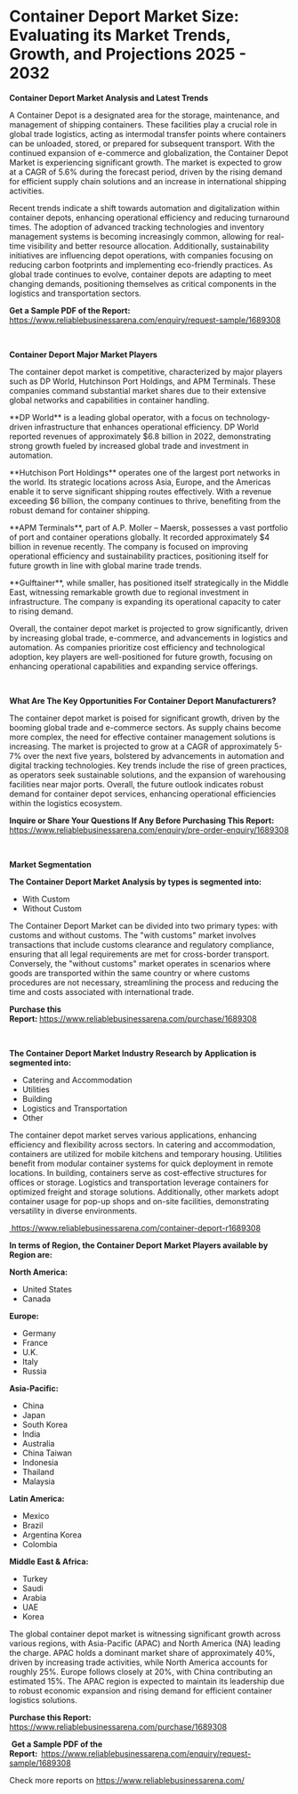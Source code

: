 <p><h1>Container Deport Market Size: Evaluating its Market Trends, Growth, and Projections 2025 - 2032</h1></p><p><strong>Container Deport Market Analysis and Latest Trends</strong></p>
<p><p>A Container Depot is a designated area for the storage, maintenance, and management of shipping containers. These facilities play a crucial role in global trade logistics, acting as intermodal transfer points where containers can be unloaded, stored, or prepared for subsequent transport. With the continued expansion of e-commerce and globalization, the Container Depot Market is experiencing significant growth. The market is expected to grow at a CAGR of 5.6% during the forecast period, driven by the rising demand for efficient supply chain solutions and an increase in international shipping activities.</p><p>Recent trends indicate a shift towards automation and digitalization within container depots, enhancing operational efficiency and reducing turnaround times. The adoption of advanced tracking technologies and inventory management systems is becoming increasingly common, allowing for real-time visibility and better resource allocation. Additionally, sustainability initiatives are influencing depot operations, with companies focusing on reducing carbon footprints and implementing eco-friendly practices. As global trade continues to evolve, container depots are adapting to meet changing demands, positioning themselves as critical components in the logistics and transportation sectors.</p></p>
<p><strong>Get a Sample PDF of the Report:&nbsp;</strong> <a href="https://www.reliablebusinessarena.com/enquiry/request-sample/1689308?utm_campaign=1943&utm_medium=2&utm_source=Github&utm_content=ia&utm_term=16022025&utm_id=container-deport">https://www.reliablebusinessarena.com/enquiry/request-sample/1689308</a></p>
<p>&nbsp;</p>
<p><strong>Container Deport Major Market Players</strong></p>
<p><p>The container depot market is competitive, characterized by major players such as DP World, Hutchinson Port Holdings, and APM Terminals. These companies command substantial market shares due to their extensive global networks and capabilities in container handling.</p><p>**DP World** is a leading global operator, with a focus on technology-driven infrastructure that enhances operational efficiency. DP World reported revenues of approximately $6.8 billion in 2022, demonstrating strong growth fueled by increased global trade and investment in automation.</p><p>**Hutchison Port Holdings** operates one of the largest port networks in the world. Its strategic locations across Asia, Europe, and the Americas enable it to serve significant shipping routes effectively. With a revenue exceeding $6 billion, the company continues to thrive, benefiting from the robust demand for container shipping.</p><p>**APM Terminals**, part of A.P. Moller – Maersk, possesses a vast portfolio of port and container operations globally. It recorded approximately $4 billion in revenue recently. The company is focused on improving operational efficiency and sustainability practices, positioning itself for future growth in line with global marine trade trends.</p><p>**Gulftainer**, while smaller, has positioned itself strategically in the Middle East, witnessing remarkable growth due to regional investment in infrastructure. The company is expanding its operational capacity to cater to rising demand.</p><p>Overall, the container depot market is projected to grow significantly, driven by increasing global trade, e-commerce, and advancements in logistics and automation. As companies prioritize cost efficiency and technological adoption, key players are well-positioned for future growth, focusing on enhancing operational capabilities and expanding service offerings.</p></p>
<p>&nbsp;</p>
<p><strong>What Are The Key Opportunities For Container Deport Manufacturers?</strong></p>
<p><p>The container depot market is poised for significant growth, driven by the booming global trade and e-commerce sectors. As supply chains become more complex, the need for effective container management solutions is increasing. The market is projected to grow at a CAGR of approximately 5-7% over the next five years, bolstered by advancements in automation and digital tracking technologies. Key trends include the rise of green practices, as operators seek sustainable solutions, and the expansion of warehousing facilities near major ports. Overall, the future outlook indicates robust demand for container depot services, enhancing operational efficiencies within the logistics ecosystem.</p></p>
<p><strong>Inquire or Share Your Questions If Any Before Purchasing This Report:</strong> <a href="https://www.reliablebusinessarena.com/enquiry/pre-order-enquiry/1689308?utm_campaign=1943&utm_medium=2&utm_source=Github&utm_content=ia&utm_term=16022025&utm_id=container-deport">https://www.reliablebusinessarena.com/enquiry/pre-order-enquiry/1689308</a></p>
<p>&nbsp;</p>
<p><strong>Market Segmentation</strong></p>
<p><strong>The Container Deport Market Analysis by types is segmented into:</strong></p>
<p><ul><li>With Custom</li><li>Without Custom</li></ul></p>
<p><p>The Container Deport Market can be divided into two primary types: with customs and without customs. The "with customs" market involves transactions that include customs clearance and regulatory compliance, ensuring that all legal requirements are met for cross-border transport. Conversely, the "without customs" market operates in scenarios where goods are transported within the same country or where customs procedures are not necessary, streamlining the process and reducing the time and costs associated with international trade.</p></p>
<p><strong>Purchase this Report:&nbsp;</strong><a href="https://www.reliablebusinessarena.com/purchase/1689308?utm_campaign=1943&utm_medium=2&utm_source=Github&utm_content=ia&utm_term=16022025&utm_id=container-deport">https://www.reliablebusinessarena.com/purchase/1689308</a></p>
<p>&nbsp;</p>
<p><strong>The Container Deport Market Industry Research by Application is segmented into:</strong></p>
<p><ul><li>Catering and Accommodation</li><li>Utilities</li><li>Building</li><li>Logistics and Transportation</li><li>Other</li></ul></p>
<p><p>The container depot market serves various applications, enhancing efficiency and flexibility across sectors. In catering and accommodation, containers are utilized for mobile kitchens and temporary housing. Utilities benefit from modular container systems for quick deployment in remote locations. In building, containers serve as cost-effective structures for offices or storage. Logistics and transportation leverage containers for optimized freight and storage solutions. Additionally, other markets adopt container usage for pop-up shops and on-site facilities, demonstrating versatility in diverse environments.</p></p>
<p><a href="https://www.reliablebusinessarena.com/container-deport-r1689308?utm_campaign=1943&utm_medium=2&utm_source=Github&utm_content=ia&utm_term=16022025&utm_id=container-deport">&nbsp;https://www.reliablebusinessarena.com/container-deport-r1689308</a></p>
<p><strong>In terms of Region, the Container Deport Market Players available by Region are:</strong></p>
<p>
    <p> <strong> North America: </strong>
        <ul>
            <li>United States</li>
            <li>Canada</li>
        </ul>
        </p> 
    <p> <strong> Europe: </strong>
        <ul>
            <li>Germany</li>
            <li>France</li>
            <li>U.K.</li>
            <li>Italy</li>
            <li>Russia</li>
        </ul>
        </p> 
    <p> <strong> Asia-Pacific: </strong>
        <ul>
            <li>China</li>
            <li>Japan</li>
            <li>South Korea</li>
            <li>India</li>
            <li>Australia</li>
            <li>China Taiwan</li>
            <li>Indonesia</li>
            <li>Thailand</li>
            <li>Malaysia</li>
        </ul>
        </p> 
    <p> <strong> Latin America: </strong>
        <ul>
            <li>Mexico</li>
            <li>Brazil</li>
            <li>Argentina Korea</li>
            <li>Colombia</li>
        </ul>
        </p> 
    <p> <strong> Middle East & Africa: </strong>
        <ul>
            <li>Turkey</li>
            <li>Saudi</li>
            <li>Arabia</li>
            <li>UAE</li>
            <li>Korea</li>
        </ul>
    </p>
    </p>
<p><p>The global container depot market is witnessing significant growth across various regions, with Asia-Pacific (APAC) and North America (NA) leading the charge. APAC holds a dominant market share of approximately 40%, driven by increasing trade activities, while North America accounts for roughly 25%. Europe follows closely at 20%, with China contributing an estimated 15%. The APAC region is expected to maintain its leadership due to robust economic expansion and rising demand for efficient container logistics solutions.</p></p>
<p><strong>Purchase this Report: </strong><a href="https://www.reliablebusinessarena.com/purchase/1689308?utm_campaign=1943&utm_medium=2&utm_source=Github&utm_content=ia&utm_term=16022025&utm_id=container-deport">https://www.reliablebusinessarena.com/purchase/1689308</a></p>
<p>&nbsp;<strong>Get a Sample PDF of the Report:&nbsp;&nbsp;</strong><a href="https://www.reliablebusinessarena.com/enquiry/request-sample/1689308?utm_campaign=1943&utm_medium=2&utm_source=Github&utm_content=ia&utm_term=16022025&utm_id=container-deport">https://www.reliablebusinessarena.com/enquiry/request-sample/1689308</a></p>
<p><strong></strong></p>
<p>Check more reports on <a href="https://www.reliablebusinessarena.com/?utm_campaign=1943&utm_medium=2&utm_source=Github&utm_content=ia&utm_term=16022025&utm_id=container-deport">https://www.reliablebusinessarena.com/</a></p>